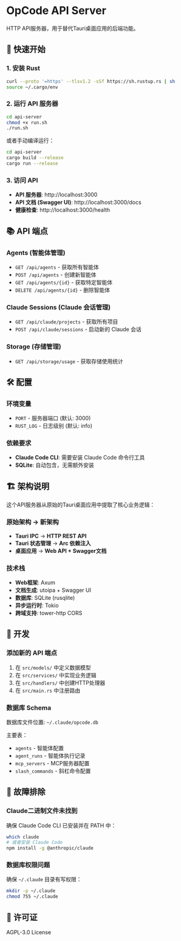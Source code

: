 # OpCode API Server

HTTP API服务器，用于替代Tauri桌面应用的后端功能。

## 🚀 快速开始

### 1. 安装 Rust

```bash
curl --proto '=https' --tlsv1.2 -sSf https://sh.rustup.rs | sh
source ~/.cargo/env
```

### 2. 运行 API 服务器

```bash
cd api-server
chmod +x run.sh
./run.sh
```

或者手动编译运行：

```bash
cd api-server
cargo build --release
cargo run --release
```

### 3. 访问 API

- **API 服务器**: http://localhost:3000
- **API 文档 (Swagger UI)**: http://localhost:3000/docs
- **健康检查**: http://localhost:3000/health

## 📚 API 端点

### Agents (智能体管理)

- `GET /api/agents` - 获取所有智能体
- `POST /api/agents` - 创建新智能体
- `GET /api/agents/{id}` - 获取特定智能体
- `DELETE /api/agents/{id}` - 删除智能体

### Claude Sessions (Claude 会话管理)

- `GET /api/claude/projects` - 获取所有项目
- `POST /api/claude/sessions` - 启动新的 Claude 会话

### Storage (存储管理)

- `GET /api/storage/usage` - 获取存储使用统计

## 🛠️ 配置

### 环境变量

- `PORT` - 服务器端口 (默认: 3000)
- `RUST_LOG` - 日志级别 (默认: info)

### 依赖要求

- **Claude Code CLI**: 需要安装 Claude Code 命令行工具
- **SQLite**: 自动包含，无需额外安装

## 🏗️ 架构说明

这个API服务器从原始的Tauri桌面应用中提取了核心业务逻辑：

### 原始架构 → 新架构

- **Tauri IPC** → **HTTP REST API**
- **Tauri 状态管理** → **Arc<Service> 依赖注入**  
- **桌面应用** → **Web API + Swagger文档**

### 技术栈

- **Web框架**: Axum
- **文档生成**: utoipa + Swagger UI
- **数据库**: SQLite (rusqlite)
- **异步运行时**: Tokio
- **跨域支持**: tower-http CORS

## 🔧 开发

### 添加新的 API 端点

1. 在 `src/models/` 中定义数据模型
2. 在 `src/services/` 中实现业务逻辑
3. 在 `src/handlers/` 中创建HTTP处理器
4. 在 `src/main.rs` 中注册路由

### 数据库 Schema

数据库文件位置: `~/.claude/opcode.db`

主要表：
- `agents` - 智能体配置
- `agent_runs` - 智能体执行记录
- `mcp_servers` - MCP服务器配置
- `slash_commands` - 斜杠命令配置

## 🐛 故障排除

### Claude二进制文件未找到

确保 Claude Code CLI 已安装并在 PATH 中：

```bash
which claude
# 或者安装 Claude Code
npm install -g @anthropic/claude
```

### 数据库权限问题

确保 `~/.claude` 目录有写权限：

```bash
mkdir -p ~/.claude
chmod 755 ~/.claude
```

## 📄 许可证

AGPL-3.0 License